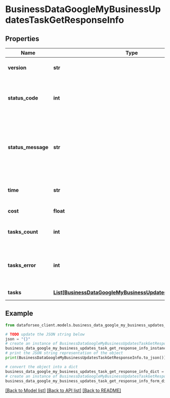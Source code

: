 # BusinessDataGoogleMyBusinessUpdatesTaskGetResponseInfo


## Properties

Name | Type | Description | Notes
------------ | ------------- | ------------- | -------------
**version** | **str** | the current version of the API | [optional] 
**status_code** | **int** | general status code you can find the full list of the response codes here | [optional] 
**status_message** | **str** | general informational message you can find the full list of general informational messages here | [optional] 
**time** | **str** | total execution time, seconds | [optional] 
**cost** | **float** | total tasks cost, USD | [optional] 
**tasks_count** | **int** | the number of tasks in the tasks array | [optional] 
**tasks_error** | **int** | the number of tasks in the tasks array returned with an error | [optional] 
**tasks** | [**List[BusinessDataGoogleMyBusinessUpdatesTaskGetTaskInfo]**](BusinessDataGoogleMyBusinessUpdatesTaskGetTaskInfo.md) | array of tasks | [optional] 

## Example

```python
from dataforseo_client.models.business_data_google_my_business_updates_task_get_response_info import BusinessDataGoogleMyBusinessUpdatesTaskGetResponseInfo

# TODO update the JSON string below
json = "{}"
# create an instance of BusinessDataGoogleMyBusinessUpdatesTaskGetResponseInfo from a JSON string
business_data_google_my_business_updates_task_get_response_info_instance = BusinessDataGoogleMyBusinessUpdatesTaskGetResponseInfo.from_json(json)
# print the JSON string representation of the object
print(BusinessDataGoogleMyBusinessUpdatesTaskGetResponseInfo.to_json())

# convert the object into a dict
business_data_google_my_business_updates_task_get_response_info_dict = business_data_google_my_business_updates_task_get_response_info_instance.to_dict()
# create an instance of BusinessDataGoogleMyBusinessUpdatesTaskGetResponseInfo from a dict
business_data_google_my_business_updates_task_get_response_info_form_dict = business_data_google_my_business_updates_task_get_response_info.from_dict(business_data_google_my_business_updates_task_get_response_info_dict)
```
[[Back to Model list]](../README.md#documentation-for-models) [[Back to API list]](../README.md#documentation-for-api-endpoints) [[Back to README]](../README.md)


